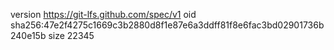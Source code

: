 version https://git-lfs.github.com/spec/v1
oid sha256:47e2f4275c1669c3b2880d8f1e87e6a3ddff81f8e6fac3bd02901736b240e15b
size 22345
